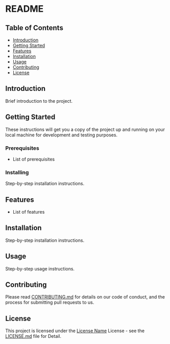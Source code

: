 # README

## Table of Contents

* [Introduction](#introduction)
* [Getting Started](#getting-started)
* [Features](#features)
* [Installation](#installation)
* [Usage](#usage)
* [Contributing](#contributing)
* [License](#license)

## Introduction

 Brief introduction to the project.

## Getting Started

These instructions will get you a copy of the project up and running on your local machine for development and testing purposes.

### Prerequisites

* List of prerequisites

### Installing

Step-by-step installation instructions.

## Features

* List of features

## Installation

Step-by-step installation instructions.

## Usage

Step-by-step usage instructions.

## Contributing

Please read [CONTRIBUTING.md](CONTRIBUTING.md) for details on our code of conduct, and the process for submitting pull requests to us.

## License

This project is licensed under the [License Name](LICENSE.md) License - see the [LICENSE.md](LICENSE.md) file for Detail.
